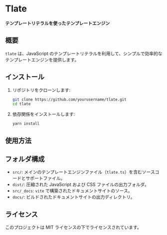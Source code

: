 # Tlate

**テンプレートリテラルを使ったテンプレートエンジン**

## 概要

`tlate` は、JavaScript のテンプレートリテラルを利用して、シンプルで効率的なテンプレートエンジンを提供します。

## インストール

1. リポジトリをクローンします:
	```bash
	git clone https://github.com/yourusername/tlate.git
	cd tlate
	```

2. 依存関係をインストールします:
	```bash
	yarn install
	```

## 使用方法


## フォルダ構成

- `src/`: メインのテンプレートエンジンファイル（`tlate.ts`）を含むソースコードとサポートファイル。
- `dist/`: 圧縮された JavaScript および CSS ファイルの出力フォルダ。
- `src/_docs`: `vite` で構築されたドキュメントサイトのソース。
- `docs/`: ビルドされたドキュメントサイトの出力ディレクトリ。

## ライセンス

このプロジェクトは MIT ライセンスの下でライセンスされています。
